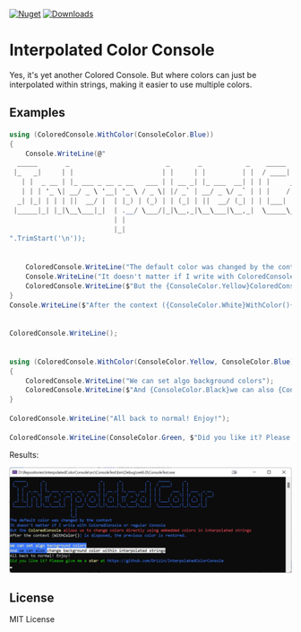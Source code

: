 [![Nuget](https://img.shields.io/nuget/v/InterpolatedColorConsole?label=InterpolatedColorConsole)](https://www.nuget.org/packages/InterpolatedColorConsole)
[![Downloads](https://img.shields.io/nuget/dt/InterpolatedColorConsole.svg)](https://www.nuget.org/packages/InterpolatedColorConsole)

# Interpolated Color Console

Yes, it's yet another Colored Console. But where colors can just be interpolated within strings, making it easier to use multiple colors.

## Examples

```cs
using (ColoredConsole.WithColor(ConsoleColor.Blue))
{
    Console.WriteLine(@"
  _____       _                        _       _           _    _____      _            
 |_   _|     | |                      | |     | |         | |  / ____|    | |           
   | |  _ __ | |_ ___ _ __ _ __   ___ | | __ _| |_ ___  __| | | |     ___ | | ___  _ __ 
   | | | '_ \| __/ _ \ '__| '_ \ / _ \| |/ _` | __/ _ \/ _` | | |    / _ \| |/ _ \| '__|
  _| |_| | | | ||  __/ |  | |_) | (_) | | (_| | ||  __/ (_| | | |___| (_) | | (_) | |   
 |_____|_| |_|\__\___|_|  | .__/ \___/|_|\__,_|\__\___|\__,_|  \_____\___/|_|\___/|_|   
                          | |                                                           
                          |_|
".TrimStart('\n'));


    ColoredConsole.WriteLine("The default color was changed by the context");
    Console.WriteLine("It doesn't matter if I write with ColoredConsole or regular Console");
    ColoredConsole.WriteLine($"But the {ConsoleColor.Yellow}ColoredConsole{ConsoleColor.Red} allows us to change colors directly using embedded colors in interpolated strings");
}
Console.WriteLine($"After the context ({ConsoleColor.White}WithColor(){ConsoleColor.Blue}) is disposed, the previous color is restored.");


ColoredConsole.WriteLine();


using (ColoredConsole.WithColor(ConsoleColor.Yellow, ConsoleColor.Blue))
{
    ColoredConsole.WriteLine("We can set algo background colors");
    ColoredConsole.WriteLine($"And {ConsoleColor.Black}we can also {ConsoleColor.White:background}change background color within interpolated strings");
}

ColoredConsole.WriteLine("All back to normal! Enjoy!");

ColoredConsole.WriteLine(ConsoleColor.Green, $"Did you like it? Please give me a {ConsoleColor.Yellow}star{Symbols.PREVIOUS_COLOR} at {ConsoleColor.Blue}https://github.com/Drizin/InterpolatedColorConsole{Symbols.PREVIOUS_COLOR}");
```

Results:

![Alt text](./Screenshot.png?raw=true "Result colored console")

## License
MIT License
